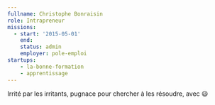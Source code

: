 ```yaml
---
fullname: Christophe Bonraisin
role: Intrapreneur
missions:
  - start: '2015-05-01'
    end:
    status: admin
    employer: pole-emploi
startups:
    - la-bonne-formation
    - apprentissage
---
```


Irrité par les irritants, pugnace pour chercher à les résoudre, avec 😃
